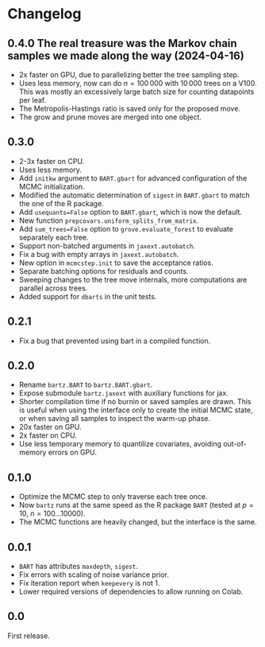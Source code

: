 <!--
bartz/docs/changelog.md

Copyright (c) 2024, Giacomo Petrillo

This file is part of bartz.

Permission is hereby granted, free of charge, to any person obtaining a copy
of this software and associated documentation files (the "Software"), to deal
in the Software without restriction, including without limitation the rights
to use, copy, modify, merge, publish, distribute, sublicense, and/or sell
copies of the Software, and to permit persons to whom the Software is
furnished to do so, subject to the following conditions:

The above copyright notice and this permission notice shall be included in all
copies or substantial portions of the Software.

THE SOFTWARE IS PROVIDED "AS IS", WITHOUT WARRANTY OF ANY KIND, EXPRESS OR
IMPLIED, INCLUDING BUT NOT LIMITED TO THE WARRANTIES OF MERCHANTABILITY,
FITNESS FOR A PARTICULAR PURPOSE AND NONINFRINGEMENT. IN NO EVENT SHALL THE
AUTHORS OR COPYRIGHT HOLDERS BE LIABLE FOR ANY CLAIM, DAMAGES OR OTHER
LIABILITY, WHETHER IN AN ACTION OF CONTRACT, TORT OR OTHERWISE, ARISING FROM,
OUT OF OR IN CONNECTION WITH THE SOFTWARE OR THE USE OR OTHER DEALINGS IN THE
SOFTWARE.
-->

<!--- This changelog is written in Markdown and without line splits to make it
  copy-pastable to github releases. -->


# Changelog


## 0.4.0 The real treasure was the Markov chain samples we made along the way (2024-04-16)

* 2x faster on GPU, due to parallelizing better the tree sampling step.
* Uses less memory, now can do $n=100\,000$ with $10\,000$ trees on a V100. This was mostly an excessively large batch size for counting datapoints per leaf.
* The Metropolis-Hastings ratio is saved only for the proposed move.
* The grow and prune moves are merged into one object.


## 0.3.0

* 2-3x faster on CPU.
* Uses less memory.
* Add `initkw` argument to `BART.gbart` for advanced configuration of the MCMC initialization.
* Modified the automatic determination of `sigest` in `BART.gbart` to match the one of the R package.
* Add `usequants=False` option to `BART.gbart`, which is now the default.
* New function `prepcovars.uniform_splits_from_matrix`.
* Add `sum_trees=False` option to `grove.evaluate_forest` to evaluate separately each tree.
* Support non-batched arguments in `jaxext.autobatch`.
* Fix a bug with empty arrays in `jaxext.autobatch`.
* New option in `mcmcstep.init` to save the acceptance ratios.
* Separate batching options for residuals and counts.
* Sweeping changes to the tree move internals, more computations are parallel across trees.
* Added support for `dbarts` in the unit tests.


## 0.2.1

* Fix a bug that prevented using bart in a compiled function.


## 0.2.0

* Rename `bartz.BART` to `bartz.BART.gbart`.
* Expose submodule `bartz.jaxext` with auxiliary functions for jax.
* Shorter compilation time if no burnin or saved samples are drawn. This is useful when using the interface only to create the initial MCMC state, or when saving all samples to inspect the warm-up phase.
* 20x faster on GPU.
* 2x faster on CPU.
* Use less temporary memory to quantilize covariates, avoiding out-of-memory errors on GPU.


## 0.1.0

* Optimize the MCMC step to only traverse each tree once.
* Now `bartz` runs at the same speed as the R package `BART` (tested at $p=10$, $n=100\ldots 10000$).
* The MCMC functions are heavily changed, but the interface is the same.


## 0.0.1

* `BART` has attributes `maxdepth`, `sigest`.
* Fix errors with scaling of noise variance prior.
* Fix iteration report when `keepevery` is not 1.
* Lower required versions of dependencies to allow running on Colab.


## 0.0

First release.
